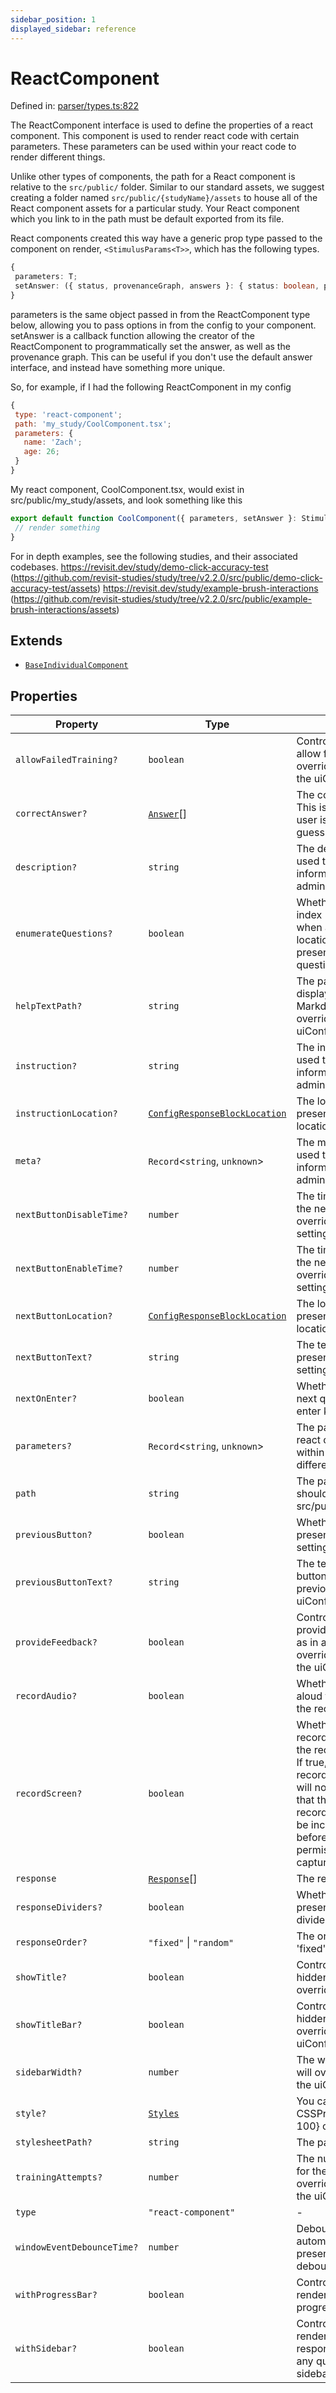 ```yaml
---
sidebar_position: 1
displayed_sidebar: reference
---
```


# ReactComponent

Defined in: [parser/types.ts:822](https://github.com/revisit-studies/study/blob/6d0bcf865c88e39cf1cf0007fe3f55213492c22c/src/parser/types.ts#L822)

The ReactComponent interface is used to define the properties of a react component. This component is used to render react code with certain parameters. These parameters can be used within your react code to render different things.

Unlike other types of components, the path for a React component is relative to the `src/public/` folder.
Similar to our standard assets, we suggest creating a folder named `src/public/{studyName}/assets` to house all of the React component assets for a particular study.
Your React component which you link to in the path must be default exported from its file.

React components created this way have a generic prop type passed to the component on render, `<StimulusParams<T>>`, which has the following types.

```ts
{
 parameters: T;
 setAnswer: ({ status, provenanceGraph, answers }: { status: boolean, provenanceGraph?: TrrackedProvenance, answers: Record<string, any> }) => void
}
```

parameters is the same object passed in from the ReactComponent type below, allowing you to pass options in from the config to your component.
setAnswer is a callback function allowing the creator of the ReactComponent to programmatically set the answer, as well as the provenance graph. This can be useful if you don't use the default answer interface, and instead have something more unique.

So, for example, if I had the following ReactComponent in my config
```js
{
 type: 'react-component';
 path: 'my_study/CoolComponent.tsx';
 parameters: {
   name: 'Zach';
   age: 26;
 }
}
```

My react component, CoolComponent.tsx, would exist in src/public/my_study/assets, and look something like this

```ts
export default function CoolComponent({ parameters, setAnswer }: StimulusParams<{name: string, age: number}>) {
 // render something
}
```

For in depth examples, see the following studies, and their associated codebases.
https://revisit.dev/study/demo-click-accuracy-test (https://github.com/revisit-studies/study/tree/v2.2.0/src/public/demo-click-accuracy-test/assets)
https://revisit.dev/study/example-brush-interactions (https://github.com/revisit-studies/study/tree/v2.2.0/src/public/example-brush-interactions/assets)

## Extends

- [`BaseIndividualComponent`](BaseIndividualComponent.md)

## Properties

| Property | Type | Description | Inherited from | Defined in |
| ------ | ------ | ------ | ------ | ------ |
| <a id="allowfailedtraining"></a> `allowFailedTraining?` | `boolean` | Controls whether the component should allow failed training. If present, will override the allow failed training setting in the uiConfig. | [`BaseIndividualComponent`](BaseIndividualComponent.md).[`allowFailedTraining`](BaseIndividualComponent.md#allowfailedtraining) | [parser/types.ts:743](https://github.com/revisit-studies/study/blob/6d0bcf865c88e39cf1cf0007fe3f55213492c22c/src/parser/types.ts#L743) |
| <a id="correctanswer"></a> `correctAnswer?` | [`Answer`](Answer.md)[] | The correct answer to the component. This is used for training trials where the user is shown the correct answer after a guess. | [`BaseIndividualComponent`](BaseIndividualComponent.md).[`correctAnswer`](BaseIndividualComponent.md#correctanswer) | [parser/types.ts:703](https://github.com/revisit-studies/study/blob/6d0bcf865c88e39cf1cf0007fe3f55213492c22c/src/parser/types.ts#L703) |
| <a id="description"></a> `description?` | `string` | The description of the component. This is used to identify and provide additional information for the component in the admin panel. | [`BaseIndividualComponent`](BaseIndividualComponent.md).[`description`](BaseIndividualComponent.md#description) | [parser/types.ts:707](https://github.com/revisit-studies/study/blob/6d0bcf865c88e39cf1cf0007fe3f55213492c22c/src/parser/types.ts#L707) |
| <a id="enumeratequestions"></a> `enumerateQuestions?` | `boolean` | Whether to prepend questions with their index (+ 1). This should only be used when all questions are in the same location, e.g. all are in the side bar. If present, will override the enumeration of questions setting in the uiConfig. | [`BaseIndividualComponent`](BaseIndividualComponent.md).[`enumerateQuestions`](BaseIndividualComponent.md#enumeratequestions) | [parser/types.ts:749](https://github.com/revisit-studies/study/blob/6d0bcf865c88e39cf1cf0007fe3f55213492c22c/src/parser/types.ts#L749) |
| <a id="helptextpath"></a> `helpTextPath?` | `string` | The path to the help text file. This is displayed when a participant clicks help. Markdown is supported. If present, will override the help text path set in the uiConfig. | [`BaseIndividualComponent`](BaseIndividualComponent.md).[`helpTextPath`](BaseIndividualComponent.md#helptextpath) | [parser/types.ts:723](https://github.com/revisit-studies/study/blob/6d0bcf865c88e39cf1cf0007fe3f55213492c22c/src/parser/types.ts#L723) |
| <a id="instruction"></a> `instruction?` | `string` | The instruction of the component. This is used to identify and provide additional information for the component in the admin panel. | [`BaseIndividualComponent`](BaseIndividualComponent.md).[`instruction`](BaseIndividualComponent.md#instruction) | [parser/types.ts:719](https://github.com/revisit-studies/study/blob/6d0bcf865c88e39cf1cf0007fe3f55213492c22c/src/parser/types.ts#L719) |
| <a id="instructionlocation"></a> `instructionLocation?` | [`ConfigResponseBlockLocation`](../type-aliases/ConfigResponseBlockLocation.md) | The location of the instructions. If present, will override the instruction location setting in the uiConfig. | [`BaseIndividualComponent`](BaseIndividualComponent.md).[`instructionLocation`](BaseIndividualComponent.md#instructionlocation) | [parser/types.ts:721](https://github.com/revisit-studies/study/blob/6d0bcf865c88e39cf1cf0007fe3f55213492c22c/src/parser/types.ts#L721) |
| <a id="meta"></a> `meta?` | `Record`\<`string`, `unknown`\> | The meta data for the component. This is used to identify and provide additional information for the component in the admin panel. | [`BaseIndividualComponent`](BaseIndividualComponent.md).[`meta`](BaseIndividualComponent.md#meta) | [parser/types.ts:705](https://github.com/revisit-studies/study/blob/6d0bcf865c88e39cf1cf0007fe3f55213492c22c/src/parser/types.ts#L705) |
| <a id="nextbuttondisabletime"></a> `nextButtonDisableTime?` | `number` | The time in milliseconds to wait before the next button is disabled. If present, will override the next button disable time setting in the uiConfig. | [`BaseIndividualComponent`](BaseIndividualComponent.md).[`nextButtonDisableTime`](BaseIndividualComponent.md#nextbuttondisabletime) | [parser/types.ts:733](https://github.com/revisit-studies/study/blob/6d0bcf865c88e39cf1cf0007fe3f55213492c22c/src/parser/types.ts#L733) |
| <a id="nextbuttonenabletime"></a> `nextButtonEnableTime?` | `number` | The time in milliseconds to wait before the next button is enabled. If present, will override the next button enable time setting in the uiConfig. | [`BaseIndividualComponent`](BaseIndividualComponent.md).[`nextButtonEnableTime`](BaseIndividualComponent.md#nextbuttonenabletime) | [parser/types.ts:731](https://github.com/revisit-studies/study/blob/6d0bcf865c88e39cf1cf0007fe3f55213492c22c/src/parser/types.ts#L731) |
| <a id="nextbuttonlocation"></a> `nextButtonLocation?` | [`ConfigResponseBlockLocation`](../type-aliases/ConfigResponseBlockLocation.md) | The location of the next button. If present, will override the next button location setting in the uiConfig. | [`BaseIndividualComponent`](BaseIndividualComponent.md).[`nextButtonLocation`](BaseIndividualComponent.md#nextbuttonlocation) | [parser/types.ts:729](https://github.com/revisit-studies/study/blob/6d0bcf865c88e39cf1cf0007fe3f55213492c22c/src/parser/types.ts#L729) |
| <a id="nextbuttontext"></a> `nextButtonText?` | `string` | The text to display on the next button. If present, will override the next button text setting in the uiConfig. | [`BaseIndividualComponent`](BaseIndividualComponent.md).[`nextButtonText`](BaseIndividualComponent.md#nextbuttontext) | [parser/types.ts:727](https://github.com/revisit-studies/study/blob/6d0bcf865c88e39cf1cf0007fe3f55213492c22c/src/parser/types.ts#L727) |
| <a id="nextonenter"></a> `nextOnEnter?` | `boolean` | Whether enter key should move to the next question. If present, will override the enter key setting in the uiConfig. | [`BaseIndividualComponent`](BaseIndividualComponent.md).[`nextOnEnter`](BaseIndividualComponent.md#nextonenter) | [parser/types.ts:725](https://github.com/revisit-studies/study/blob/6d0bcf865c88e39cf1cf0007fe3f55213492c22c/src/parser/types.ts#L725) |
| <a id="parameters"></a> `parameters?` | `Record`\<`string`, `unknown`\> | The parameters that are passed to the react component. These can be used within your react component to render different things. | - | [parser/types.ts:827](https://github.com/revisit-studies/study/blob/6d0bcf865c88e39cf1cf0007fe3f55213492c22c/src/parser/types.ts#L827) |
| <a id="path"></a> `path` | `string` | The path to the react component. This should be a relative path from the src/public folder. | - | [parser/types.ts:825](https://github.com/revisit-studies/study/blob/6d0bcf865c88e39cf1cf0007fe3f55213492c22c/src/parser/types.ts#L825) |
| <a id="previousbutton"></a> `previousButton?` | `boolean` | Whether to show the previous button. If present, will override the previous button setting in the uiConfig. | [`BaseIndividualComponent`](BaseIndividualComponent.md).[`previousButton`](BaseIndividualComponent.md#previousbutton) | [parser/types.ts:735](https://github.com/revisit-studies/study/blob/6d0bcf865c88e39cf1cf0007fe3f55213492c22c/src/parser/types.ts#L735) |
| <a id="previousbuttontext"></a> `previousButtonText?` | `string` | The text that is displayed on the previous button. If present, will override the previous button text setting in the uiConfig. | [`BaseIndividualComponent`](BaseIndividualComponent.md).[`previousButtonText`](BaseIndividualComponent.md#previousbuttontext) | [parser/types.ts:737](https://github.com/revisit-studies/study/blob/6d0bcf865c88e39cf1cf0007fe3f55213492c22c/src/parser/types.ts#L737) |
| <a id="providefeedback"></a> `provideFeedback?` | `boolean` | Controls whether the component should provide feedback to the participant, such as in a training trial. If present, will override the provide feedback setting in the uiConfig. | [`BaseIndividualComponent`](BaseIndividualComponent.md).[`provideFeedback`](BaseIndividualComponent.md#providefeedback) | [parser/types.ts:739](https://github.com/revisit-studies/study/blob/6d0bcf865c88e39cf1cf0007fe3f55213492c22c/src/parser/types.ts#L739) |
| <a id="recordaudio"></a> `recordAudio?` | `boolean` | Whether or not we want to utilize think-aloud features. If present, will override the record audio setting in the uiConfig. | [`BaseIndividualComponent`](BaseIndividualComponent.md).[`recordAudio`](BaseIndividualComponent.md#recordaudio) | [parser/types.ts:745](https://github.com/revisit-studies/study/blob/6d0bcf865c88e39cf1cf0007fe3f55213492c22c/src/parser/types.ts#L745) |
| <a id="recordscreen"></a> `recordScreen?` | `boolean` | Whether or not we want to utilize screen recording feature. If present, will override the record screen setting in the uiConfig. If true, the uiConfig must have recordScreen set to true or the screen will not be captured. It's also required that the library component, $screen-recording.co.screenRecordingPermission, be included in the study at some point before this component to ensure permissions are granted and screen capture has started. | [`BaseIndividualComponent`](BaseIndividualComponent.md).[`recordScreen`](BaseIndividualComponent.md#recordscreen) | [parser/types.ts:747](https://github.com/revisit-studies/study/blob/6d0bcf865c88e39cf1cf0007fe3f55213492c22c/src/parser/types.ts#L747) |
| <a id="response"></a> `response` | [`Response`](../type-aliases/Response.md)[] | The responses to the component | [`BaseIndividualComponent`](BaseIndividualComponent.md).[`response`](BaseIndividualComponent.md#response) | [parser/types.ts:699](https://github.com/revisit-studies/study/blob/6d0bcf865c88e39cf1cf0007fe3f55213492c22c/src/parser/types.ts#L699) |
| <a id="responsedividers"></a> `responseDividers?` | `boolean` | Whether to show the response dividers. If present, will override the response dividers setting in the uiConfig. | [`BaseIndividualComponent`](BaseIndividualComponent.md).[`responseDividers`](BaseIndividualComponent.md#responsedividers) | [parser/types.ts:751](https://github.com/revisit-studies/study/blob/6d0bcf865c88e39cf1cf0007fe3f55213492c22c/src/parser/types.ts#L751) |
| <a id="responseorder"></a> `responseOrder?` | `"fixed"` \| `"random"` | The order of the responses. Defaults to 'fixed'. | [`BaseIndividualComponent`](BaseIndividualComponent.md).[`responseOrder`](BaseIndividualComponent.md#responseorder) | [parser/types.ts:755](https://github.com/revisit-studies/study/blob/6d0bcf865c88e39cf1cf0007fe3f55213492c22c/src/parser/types.ts#L755) |
| <a id="showtitle"></a> `showTitle?` | `boolean` | Controls whether the title should be hidden in the study. If present, will override the title setting in the uiConfig. | [`BaseIndividualComponent`](BaseIndividualComponent.md).[`showTitle`](BaseIndividualComponent.md#showtitle) | [parser/types.ts:715](https://github.com/revisit-studies/study/blob/6d0bcf865c88e39cf1cf0007fe3f55213492c22c/src/parser/types.ts#L715) |
| <a id="showtitlebar"></a> `showTitleBar?` | `boolean` | Controls whether the title bar should be hidden in the study. If present, will override the title bar setting in the uiConfig. | [`BaseIndividualComponent`](BaseIndividualComponent.md).[`showTitleBar`](BaseIndividualComponent.md#showtitlebar) | [parser/types.ts:717](https://github.com/revisit-studies/study/blob/6d0bcf865c88e39cf1cf0007fe3f55213492c22c/src/parser/types.ts#L717) |
| <a id="sidebarwidth"></a> `sidebarWidth?` | `number` | The width of the left sidebar. If present, will override the sidebar width setting in the uiConfig. | [`BaseIndividualComponent`](BaseIndividualComponent.md).[`sidebarWidth`](BaseIndividualComponent.md#sidebarwidth) | [parser/types.ts:713](https://github.com/revisit-studies/study/blob/6d0bcf865c88e39cf1cf0007fe3f55213492c22c/src/parser/types.ts#L713) |
| <a id="style"></a> `style?` | [`Styles`](../type-aliases/Styles.md) | You can set styles here, using React CSSProperties, for example: {"width": 100} or {"width": "50%"} | [`BaseIndividualComponent`](BaseIndividualComponent.md).[`style`](BaseIndividualComponent.md#style) | [parser/types.ts:759](https://github.com/revisit-studies/study/blob/6d0bcf865c88e39cf1cf0007fe3f55213492c22c/src/parser/types.ts#L759) |
| <a id="stylesheetpath"></a> `stylesheetPath?` | `string` | The path to the external stylesheet file. | [`BaseIndividualComponent`](BaseIndividualComponent.md).[`stylesheetPath`](BaseIndividualComponent.md#stylesheetpath) | [parser/types.ts:757](https://github.com/revisit-studies/study/blob/6d0bcf865c88e39cf1cf0007fe3f55213492c22c/src/parser/types.ts#L757) |
| <a id="trainingattempts"></a> `trainingAttempts?` | `number` | The number of training attempts allowed for the component. If present, will override the training attempts setting in the uiConfig. | [`BaseIndividualComponent`](BaseIndividualComponent.md).[`trainingAttempts`](BaseIndividualComponent.md#trainingattempts) | [parser/types.ts:741](https://github.com/revisit-studies/study/blob/6d0bcf865c88e39cf1cf0007fe3f55213492c22c/src/parser/types.ts#L741) |
| <a id="type"></a> `type` | `"react-component"` | - | - | [parser/types.ts:823](https://github.com/revisit-studies/study/blob/6d0bcf865c88e39cf1cf0007fe3f55213492c22c/src/parser/types.ts#L823) |
| <a id="windoweventdebouncetime"></a> `windowEventDebounceTime?` | `number` | Debounce time in milliseconds for automatically tracked window events. If present, will override the window event debounce time setting in the uiConfig. | [`BaseIndividualComponent`](BaseIndividualComponent.md).[`windowEventDebounceTime`](BaseIndividualComponent.md#windoweventdebouncetime) | [parser/types.ts:753](https://github.com/revisit-studies/study/blob/6d0bcf865c88e39cf1cf0007fe3f55213492c22c/src/parser/types.ts#L753) |
| <a id="withprogressbar"></a> `withProgressBar?` | `boolean` | Controls whether the progress bar is rendered. If present, will override the progress bar setting in the uiConfig. | [`BaseIndividualComponent`](BaseIndividualComponent.md).[`withProgressBar`](BaseIndividualComponent.md#withprogressbar) | [parser/types.ts:709](https://github.com/revisit-studies/study/blob/6d0bcf865c88e39cf1cf0007fe3f55213492c22c/src/parser/types.ts#L709) |
| <a id="withsidebar"></a> `withSidebar?` | `boolean` | Controls whether the left sidebar is rendered at all. Required to be true if your response's location is set to sidebar for any question. If present, will override the sidebar setting in the uiConfig. | [`BaseIndividualComponent`](BaseIndividualComponent.md).[`withSidebar`](BaseIndividualComponent.md#withsidebar) | [parser/types.ts:711](https://github.com/revisit-studies/study/blob/6d0bcf865c88e39cf1cf0007fe3f55213492c22c/src/parser/types.ts#L711) |
